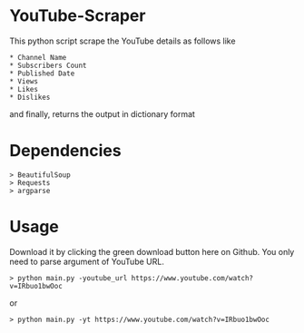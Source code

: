 YouTube-Scraper
===============
This python script scrape the YouTube details as follows like

    * Channel Name
    * Subscribers Count
    * Published Date
    * Views
    * Likes
    * Dislikes
    
and finally, returns the output in dictionary format

Dependencies
============
    > BeautifulSoup
    > Requests
    > argparse

Usage
=====
Download it by clicking the green download button here on Github. You only need to parse argument of YouTube URL.

    > python main.py -youtube_url https://www.youtube.com/watch?v=IRbuo1bwOoc

or

    > python main.py -yt https://www.youtube.com/watch?v=IRbuo1bwOoc
